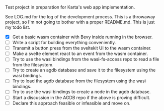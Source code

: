 Test project in preparation for Karta's web app implementation.

See LOG.md for the log of the development process. This is a throwaway project, so I'm not going to bother with a proper README.md. This is just my todo list. 

* [x] Get a basic wasm container with Bevy inside running in the browser.
* [ ] Write a script for building everything conveniently. 
* [ ] Transmit a button press from the sveltekit UI to the wasm container.
* [ ] Make a svelte element react to an event from the wasm container.
* [ ] Try to use the wasi bindings from the wasi-fs-access repo to read a file from the filesystem.
* [ ] Try to create an agdb database and save it to the filesystem using the wasi bindings.
* [ ] Try to load the agdb database from the filesystem using the wasi bindings.
* [ ] Try to use the wasi bindings to create a node in the agdb database.
* [ ] Start a discussion in the AGDB repo if the above is proving difficult. 
* [ ] Declare this approach feasible or infeasible and move on. 